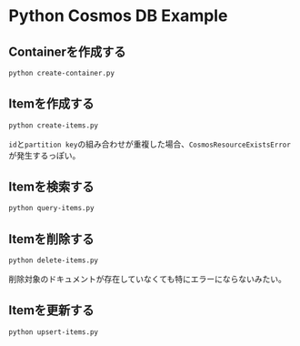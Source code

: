 # Python Cosmos DB Example

## Containerを作成する

```bash
python create-container.py
```

## Itemを作成する

```bash
python create-items.py
```

`id`と`partition key`の組み合わせが重複した場合、`CosmosResourceExistsError`が発生するっぽい。

## Itemを検索する

```bash
python query-items.py
```

## Itemを削除する

```bash
python delete-items.py
```

削除対象のドキュメントが存在していなくても特にエラーにならないみたい。

## Itemを更新する

```bash
python upsert-items.py
```
